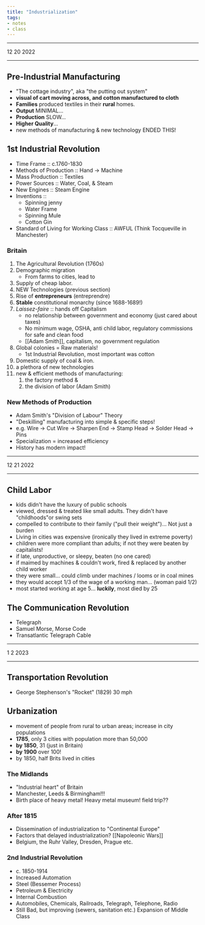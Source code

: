 ```yaml
---
title: "Industrialization"
tags:
- notes
- class
---
```


--- 
12 20 2022

---

## Pre-Industrial Manufacturing
- "The cottage industry", aka "the putting out system"
- **visual of cart moving across, and cotton manufactured to cloth**
- **Families** produced textiles in their **rural** homes.
- **Output** MINIMAL...
- **Production** SLOW...
- **Higher Quality**...
- new methods of manufacturing & new technology ENDED THIS!
## 1st Industrial Revolution
- Time Frame :: c.1760-1830
- Methods of Production :: Hand -> Machine
- Mass Production :: Textiles
- Power Sources :: Water, Coal, & Steam
- New Engines :: Steam Engine
- Inventions ::
	- Spinning jenny
	- Water Frame
	- Spinning Mule
	- Cotton Gin
- Standard of Living for Working Class :: AWFUL (Think Tocqueville in Manchester)
### Britain
1. The Agricultural Revolution (1760s)
2. Demographic migration
	- From farms to cities, lead to
3. Supply of cheap labor.
4. NEW Technologies (previous section)
5. Rise of **entrepreneurs** (entreprendre)
6. **Stable** constitutional monarchy (since 1688-1689!)
7. *Laissez-faire* :: hands off Capitalism
	- no relationship between government and economy (just cared about taxes)
	- No minimum wage, OSHA, anti child labor, regulatory commissions for safe and clean food
	- [[Adam Smith]], capitalism, no government regulation
8. Global colonies = Raw materials!
	- 1st Industrial Revolution, most important was cotton
9. Domestic supply of coal & iron.
10. a plethora of new technologies
11. new & efficient methods of manufacturing:
	1. the factory method &
	2. the division of labor (Adam Smith)
### New Methods of Production
- Adam Smith's "Division of Labour" Theory
- "Deskilling" manufacturing into simple & specific steps!
- e.g. Wire -> Cut Wire -> Sharpen End -> Stamp Head -> Solder Head -> Pins
- Specialization = increased efficiency
- History has modern impact!
--- 
12 21 2022

---
## Child Labor
- kids didn't have the luxury of public schools
- viewed, dressed & treated like small adults. They didn't have "childhoods"or swing sets
- compelled to contribute to their family ("pull their weight")... Not just a burden
- Living in cities was expensive (ironically they lived in extreme poverty)
- children were more compliant than adults; if not they were beaten by capitalists!
- if late, unproductive, or sleepy, beaten (no one cared)
- if maimed by machines & couldn't work, fired & replaced by another child worker
- they were small... could climb under machines / looms or in coal mines
- they would accept 1/3 of the wage of a working man... (woman paid 1/2)
- most started working at age 5... **luckily**, most died by 25
## The Communication Revolution
- Telegraph
- Samuel Morse, Morse Code
- Transatlantic Telegraph Cable
---
1 2 2023

---
## Transportation Revolution
- George Stephenson's "Rocket" (1829) 30 mph
## Urbanization
- movement of people from rural to urban areas; increase in city populations
- **1785**, only 3 cities with population more than 50,000
- **by 1850**, 31 (just in Britain)
- **by 1900** over 100!
- by 1850, half Brits lived in cities
### The Midlands
- "Industrial heart" of Britain
- Manchester, Leeds & Birmingham!!!
- Birth place of heavy metal! Heavy metal museum! field trip??
### After 1815
- Dissemination of industrialization to "Continental Europe"
- Factors that delayed industrialization? [[Napoleonic Wars]]
- Belgium, the Ruhr Valley, Dresden, Prague etc.
### 2nd Industrial Revolution
- c. 1850-1914
- Increased Automation
- Steel (Bessemer Process)
- Petroleum & Electricity
- Internal Combustion
- Automobiles, Chemicals, Railroads, Telegraph, Telephone, Radio
- Still Bad, but improving (sewers, sanitation etc.) Expansion of Middle Class